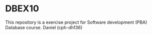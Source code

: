 # DBEX10
This repository is a exercise project for Software development (PBA) Database course. Daniel (cph-dh136)
